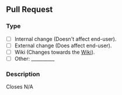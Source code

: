 <!--
  ### Please read ###
  Please make sure you checked the following:

  - You checked the Pull requests page for any upcoming changes.
  - You documented any public code that the end-user might use.
  - You followed the contributing file (https://github.com/OMGitzFROST/MoleculeAPI/tree/1.x/.github/CONTRIBUTING.md).
-->

## Pull Request

### Type

<!--
      Please select the right one, by changing the [ ] to [x]
-->

- [ ] Internal change (Doesn't affect end-user).
- [ ] External change (Does affect end-user).
- [ ] Wiki (Changes towards the [Wiki]).
- [ ] Other: __________ <!-- Use this if none of the above matches your request -->

### Description

<!-- What does your Pull request change? -->

Closes N/A <!-- If your PR is based on an issue, change "N/A" the the issue ID (#id) -->


<!-- DO NOT ALTER ANYTHING BELOW THIS LINE! -->

[Wiki]: https://docs.moleculepowered.com